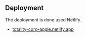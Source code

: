 ## Deployment

The deployment is done used Netlify.

-   [totality-corp-apple.netlify.app](totality-corp-apple.netlify.app)
